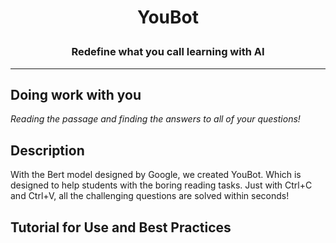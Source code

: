 # <p align="center"> YouBot </p>

### <p align="center"> Redefine what you call learning with AI </p>

<hr>

## Doing work with you
*Reading the passage and finding the answers to all of your questions!*

## Description
With the Bert model designed by Google, we created YouBot. Which is designed to help students with the boring reading tasks. Just with Ctrl+C and Ctrl+V, all the challenging questions are solved within seconds!

## Tutorial for Use and Best Practices
